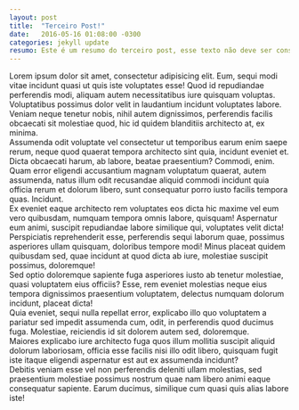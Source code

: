 ```yaml
---
layout: post
title:  "Terceiro Post!"
date:   2016-05-16 01:08:00 -0300
categories: jekyll update
resumo: Este é um resumo do terceiro post, esse texto não deve ser considerado.
---
```


<div>Lorem ipsum dolor sit amet, consectetur adipisicing elit. Eum, sequi modi vitae incidunt quasi ut quis iste voluptates esse! Quod id repudiandae perferendis modi, aliquam autem necessitatibus iure quisquam voluptas.</div>
<div>Voluptatibus possimus dolor velit in laudantium incidunt voluptates labore. Veniam neque tenetur nobis, nihil autem dignissimos, perferendis facilis obcaecati sit molestiae quod, hic id quidem blanditiis architecto at, ex minima.</div>
<div>Assumenda odit voluptate vel consectetur ut temporibus earum enim saepe rerum, neque quod quaerat tempora architecto sint quia, incidunt eveniet et. Dicta obcaecati harum, ab labore, beatae praesentium? Commodi, enim.</div>
<div>Quam error eligendi accusantium magnam voluptatum quaerat, autem assumenda, natus illum odit recusandae aliquid commodi incidunt quia officia rerum et dolorum libero, sunt consequatur porro iusto facilis tempora quas. Incidunt.</div>
<div>Ex eveniet eaque architecto rem voluptates eos dicta hic maxime vel eum vero quibusdam, numquam tempora omnis labore, quisquam! Aspernatur eum animi, suscipit repudiandae labore similique qui, voluptates velit dicta!</div>
<div>Perspiciatis reprehenderit esse, perferendis sequi laborum quae, possimus asperiores ullam quisquam, doloribus tempore modi! Minus placeat quidem quibusdam sed, quae incidunt at quod dicta ab iure, molestiae suscipit possimus, doloremque!</div>
<div>Sed optio doloremque sapiente fuga asperiores iusto ab tenetur molestiae, quasi voluptatem eius officiis? Esse, rem eveniet molestias neque eius tempora dignissimos praesentium voluptatem, delectus numquam dolorum incidunt, placeat dicta!</div>
<div>Quia eveniet, sequi nulla repellat error, explicabo illo quo voluptatem a pariatur sed impedit assumenda cum, odit, in perferendis quod ducimus fuga. Molestiae, reiciendis id sit dolorem autem sed, doloremque.</div>
<div>Maiores explicabo iure architecto fuga quos illum mollitia suscipit aliquid dolorum laboriosam, officia esse facilis nisi illo odit libero, quisquam fugit iste itaque eligendi aspernatur est aut ex assumenda incidunt?</div>
<div>Debitis veniam esse vel non perferendis deleniti ullam molestias, sed praesentium molestiae possimus nostrum quae nam libero animi eaque consequatur sapiente. Earum ducimus, similique cum quasi quis alias labore iste!</div>